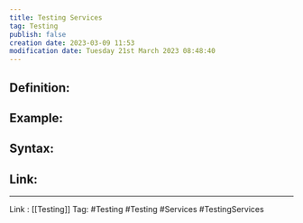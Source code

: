 ```yaml
---
title: Testing Services
tag: Testing
publish: false
creation date: 2023-03-09 11:53
modification date: Tuesday 21st March 2023 08:48:40
---
```


## Definition:
## Example:
## Syntax:
## Link:
---
Link : [[Testing]]
Tag: #Testing #Testing #Services #TestingServices